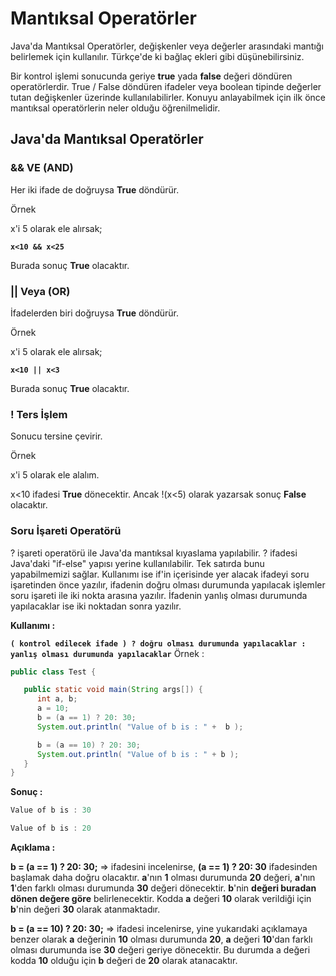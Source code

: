 # Mantıksal Operatörler
Java'da Mantıksal Operatörler, değişkenler veya değerler arasındaki mantığı belirlemek için kullanılır. Türkçe'de ki bağlaç ekleri gibi düşünebilirsiniz.

Bir kontrol işlemi sonucunda geriye **true** yada **false** değeri döndüren operatörlerdir. True / False döndüren ifadeler veya boolean tipinde değerler tutan değişkenler üzerinde kullanılabilirler. Konuyu anlayabilmek için ilk önce mantıksal operatörlerin neler olduğu öğrenilmelidir.

## Java'da Mantıksal Operatörler
### && VE (AND)

Her iki ifade de doğruysa **True** döndürür.

Örnek

x'i 5 olarak ele alırsak;

**`x<10 && x<25`**

Burada sonuç **True** olacaktır.

### || Veya (OR)

İfadelerden biri doğruysa **True** döndürür.

Örnek

x'i 5 olarak ele alırsak;

**`x<10 || x<3`**

Burada sonuç **True** olacaktır.

### ! Ters İşlem

Sonucu tersine çevirir.

Örnek

x'i 5 olarak ele alalım.

x<10 ifadesi **True** dönecektir. Ancak !(x<5) olarak yazarsak sonuç **False** olacaktır.

### Soru İşareti Operatörü
? işareti operatörü ile Java'da mantıksal kıyaslama yapılabilir. ? ifadesi Java'daki "if-else" yapısı yerine kullanılabilir. Tek satırda bunu yapabilmemizi sağlar. Kullanımı ise if'in içerisinde yer alacak ifadeyi soru işaretinden önce yazılır, ifadenin doğru olması durumunda yapılacak işlemler soru işareti ile iki nokta arasına yazılır. İfadenin yanlış olması durumunda yapılacaklar ise iki noktadan sonra yazılır.

**Kullanımı :**

**`( kontrol edilecek ifade ) ? doğru olması durumunda yapılacaklar : yanlış olması durumunda yapılacaklar`**
Örnek :
```java
public class Test {

   public static void main(String args[]) {
      int a, b;
      a = 10;
      b = (a == 1) ? 20: 30;
      System.out.println( "Value of b is : " +  b );

      b = (a == 10) ? 20: 30;
      System.out.println( "Value of b is : " + b );
   }
}
```
**Sonuç :**
```java
Value of b is : 30

Value of b is : 20
```
**Açıklama :**

**b = (a == 1) ? 20: 30;** => ifadesini incelenirse, **(a == 1) ? 20: 30** ifadesinden başlamak daha doğru olacaktır. **a**'nın **1** olması durumunda **20** değeri, **a**'nın **1**'den farklı olması durumunda **30** değeri dönecektir. **b**'nin **değeri buradan dönen değere göre** belirlenecektir. Kodda **a** değeri **10** olarak verildiği için **b**'nin değeri **30** olarak atanmaktadır.

**b = (a == 10) ? 20: 30;** => ifadesi incelenirse, yine yukarıdaki açıklamaya benzer olarak **a** değerinin **10** olması durumunda **20**, **a** değeri **10**'dan farklı olması durumunda ise **30** değeri geriye dönecektir. Bu durumda a değeri kodda **10** olduğu için **b** değeri de **20** olarak atanacaktır.